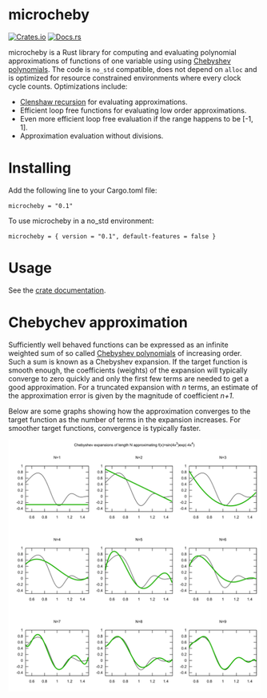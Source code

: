 # microcheby

[![Crates.io](https://img.shields.io/crates/v/microcheby)](https://crates.io/crates/microcheby)
[![Docs.rs](https://docs.rs/microcheby/badge.svg)](https://docs.rs/microcheby)

microcheby is a Rust library for computing and evaluating polynomial approximations of functions of one variable using using [Chebyshev polynomials](https://en.wikipedia.org/wiki/Chebyshev_polynomials). The code is `no_std` compatible, does not depend on `alloc` and is optimized for resource constrained environments where every clock cycle counts. Optimizations include:

* [Clenshaw recursion](https://en.wikipedia.org/wiki/Clenshaw_algorithm) for evaluating approximations.
* Efficient loop free functions for evaluating low order approximations.
* Even more efficient loop free evaluation if the range happens to be [-1, 1].
* Approximation evaluation without divisions.

# Installing

Add the following line to your Cargo.toml file:

```
microcheby = "0.1"
```

To use microcheby in a no_std environment:

```
microcheby = { version = "0.1", default-features = false }
```

# Usage

See the [crate documentation](https://docs.rs/microcheby).

# Chebychev approximation

Sufficiently well behaved functions can be expressed as an infinite weighted sum of so called [Chebyshev polynomials](https://en.wikipedia.org/wiki/Chebyshev_polynomials) of increasing order. Such a sum is known as a Chebyshev expansion. If the target function is smooth enough, the coefficients (weights) of the expansion will typically converge to zero quickly and only the first few terms are needed to get a good approximation. For a truncated expansion with _n_ terms, an estimate of the approximation error is given by the magnitude of coefficient _n+1_.

Below are some graphs showing how the approximation converges to the target function 
as the number of terms in the expansion increases. For smoother target functions, convergence
is typically faster.

![](plots/approximations.png)
